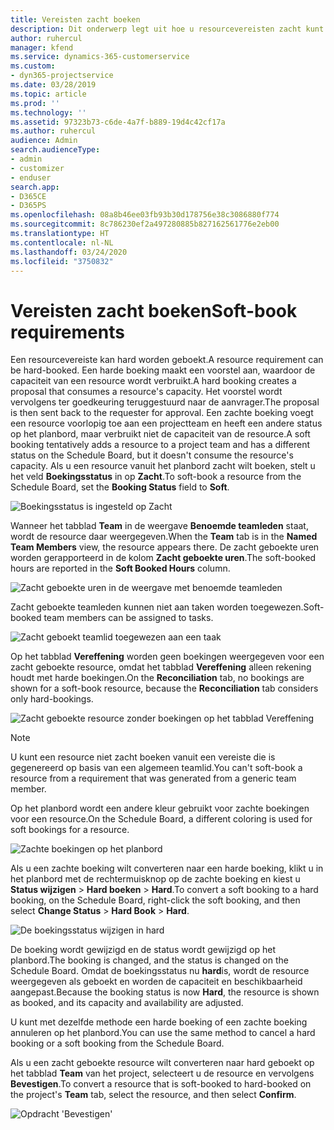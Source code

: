 ```yaml
---
title: Vereisten zacht boeken
description: Dit onderwerp legt uit hoe u resourcevereisten zacht kunt boeken.
author: ruhercul
manager: kfend
ms.service: dynamics-365-customerservice
ms.custom:
- dyn365-projectservice
ms.date: 03/28/2019
ms.topic: article
ms.prod: ''
ms.technology: ''
ms.assetid: 97323b73-c6de-4a7f-b889-19d4c42cf17a
ms.author: ruhercul
audience: Admin
search.audienceType:
- admin
- customizer
- enduser
search.app:
- D365CE
- D365PS
ms.openlocfilehash: 08a8b46ee03fb93b30d178756e38c3086880f774
ms.sourcegitcommit: 8c786230ef2a497280885b827162561776e2eb00
ms.translationtype: HT
ms.contentlocale: nl-NL
ms.lasthandoff: 03/24/2020
ms.locfileid: "3750832"
---
```

# <a name="soft-book-requirements"></a><span data-ttu-id="02bc0-103">Vereisten zacht boeken</span><span class="sxs-lookup"><span data-stu-id="02bc0-103">Soft-book requirements</span></span>

<span data-ttu-id="02bc0-104">Een resourcevereiste kan hard worden geboekt.</span><span class="sxs-lookup"><span data-stu-id="02bc0-104">A resource requirement can be hard-booked.</span></span> <span data-ttu-id="02bc0-105">Een harde boeking maakt een voorstel aan, waardoor de capaciteit van een resource wordt verbruikt.</span><span class="sxs-lookup"><span data-stu-id="02bc0-105">A hard booking creates a proposal that consumes a resource's capacity.</span></span> <span data-ttu-id="02bc0-106">Het voorstel wordt vervolgens ter goedkeuring teruggestuurd naar de aanvrager.</span><span class="sxs-lookup"><span data-stu-id="02bc0-106">The proposal is then sent back to the requester for approval.</span></span> <span data-ttu-id="02bc0-107">Een zachte boeking voegt een resource voorlopig toe aan een projectteam en heeft een andere status op het planbord, maar verbruikt niet de capaciteit van de resource.</span><span class="sxs-lookup"><span data-stu-id="02bc0-107">A soft booking tentatively adds a resource to a project team and has a different status on the Schedule Board, but it doesn't consume the resource's capacity.</span></span> <span data-ttu-id="02bc0-108">Als u een resource vanuit het planbord zacht wilt boeken, stelt u het veld **Boekingsstatus** in op **Zacht**.</span><span class="sxs-lookup"><span data-stu-id="02bc0-108">To soft-book a resource from the Schedule Board, set the **Booking Status** field to **Soft**.</span></span>

![Boekingsstatus is ingesteld op Zacht](media/Resource-Management-image77.png)

<span data-ttu-id="02bc0-110">Wanneer het tabblad **Team** in de weergave **Benoemde teamleden** staat, wordt de resource daar weergegeven.</span><span class="sxs-lookup"><span data-stu-id="02bc0-110">When the **Team** tab is in the **Named Team Members** view, the resource appears there.</span></span> <span data-ttu-id="02bc0-111">De zacht geboekte uren worden gerapporteerd in de kolom **Zacht geboekte uren**.</span><span class="sxs-lookup"><span data-stu-id="02bc0-111">The soft-booked hours are reported in the **Soft Booked Hours** column.</span></span>

![Zacht geboekte uren in de weergave met benoemde teamleden](media/Resource-Management-image78.png)

<span data-ttu-id="02bc0-113">Zacht geboekte teamleden kunnen niet aan taken worden toegewezen.</span><span class="sxs-lookup"><span data-stu-id="02bc0-113">Soft-booked team members can be assigned to tasks.</span></span>

![Zacht geboekt teamlid toegewezen aan een taak](media/Resource-Management-image79.png)

<span data-ttu-id="02bc0-115">Op het tabblad **Vereffening** worden geen boekingen weergegeven voor een zacht geboekte resource, omdat het tabblad **Vereffening** alleen rekening houdt met harde boekingen.</span><span class="sxs-lookup"><span data-stu-id="02bc0-115">On the **Reconciliation** tab, no bookings are shown for a soft-book resource, because the **Reconciliation** tab considers only hard-bookings.</span></span>

![Zacht geboekte resource zonder boekingen op het tabblad Vereffening](media/Resource-Management-image80.png)

> [!NOTE]
> <span data-ttu-id="02bc0-117">U kunt een resource niet zacht boeken vanuit een vereiste die is gegenereerd op basis van een algemeen teamlid.</span><span class="sxs-lookup"><span data-stu-id="02bc0-117">You can't soft-book a resource from a requirement that was generated from a generic team member.</span></span>

<span data-ttu-id="02bc0-118">Op het planbord wordt een andere kleur gebruikt voor zachte boekingen voor een resource.</span><span class="sxs-lookup"><span data-stu-id="02bc0-118">On the Schedule Board, a different coloring is used for soft bookings for a resource.</span></span>

![Zachte boekingen op het planbord](media/Resource-Management-image81.png)

<span data-ttu-id="02bc0-120">Als u een zachte boeking wilt converteren naar een harde boeking, klikt u in het planbord met de rechtermuisknop op de zachte boeking en kiest u **Status wijzigen** \> **Hard boeken** \> **Hard**.</span><span class="sxs-lookup"><span data-stu-id="02bc0-120">To convert a soft booking to a hard booking, on the Schedule Board, right-click the soft booking, and then select **Change Status** \> **Hard Book** \> **Hard**.</span></span>

![De boekingsstatus wijzigen in hard](media/Resource-Management-image82.png)

<span data-ttu-id="02bc0-122">De boeking wordt gewijzigd en de status wordt gewijzigd op het planbord.</span><span class="sxs-lookup"><span data-stu-id="02bc0-122">The booking is changed, and the status is changed on the Schedule Board.</span></span> <span data-ttu-id="02bc0-123">Omdat de boekingsstatus nu **hard**is, wordt de resource weergegeven als geboekt en worden de capaciteit en beschikbaarheid aangepast.</span><span class="sxs-lookup"><span data-stu-id="02bc0-123">Because the booking status is now **Hard**, the resource is shown as booked, and its capacity and availability are adjusted.</span></span>

<span data-ttu-id="02bc0-124">U kunt met dezelfde methode een harde boeking of een zachte boeking annuleren op het planbord.</span><span class="sxs-lookup"><span data-stu-id="02bc0-124">You can use the same method to cancel a hard booking or a soft booking from the Schedule Board.</span></span>

<span data-ttu-id="02bc0-125">Als u een zacht geboekte resource wilt converteren naar hard geboekt op het tabblad **Team** van het project, selecteert u de resource en vervolgens **Bevestigen**.</span><span class="sxs-lookup"><span data-stu-id="02bc0-125">To convert a resource that is soft-booked to hard-booked on the project's **Team** tab, select the resource, and then select **Confirm**.</span></span>

![Opdracht 'Bevestigen'](media/Resource-Management-image83.png)
